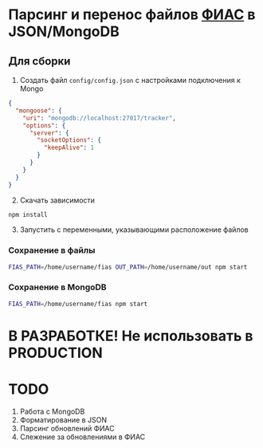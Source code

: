 # Парсинг и перенос файлов [ФИАС](http://fias.nalog.ru/) в JSON/MongoDB

## Для сборки
1. Создать файл `config/config.json` с настройками подключения к Mongo
```json
{
  "mongoose": {
    "uri": "mongodb://localhost:27017/tracker",
    "options": {
      "server": {
        "socketOptions": {
          "keepAlive": 1
        }
      }
    }
  }
}
```
2. Скачать зависимости
```bash
npm install
```
3. Запустить с переменными, указывающими расположение файлов
### Сохранение в файлы
```bash
FIAS_PATH=/home/username/fias OUT_PATH=/home/username/out npm start
```
### Сохранение в MongoDB
```bash
FIAS_PATH=/home/username/fias npm start
```

# В РАЗРАБОТКЕ! Не использовать в PRODUCTION

# TODO
1. Работа с MongoDB
2. Форматирование в JSON
3. Парсинг обновлений ФИАС
4. Слежение за обновлениями в ФИАС